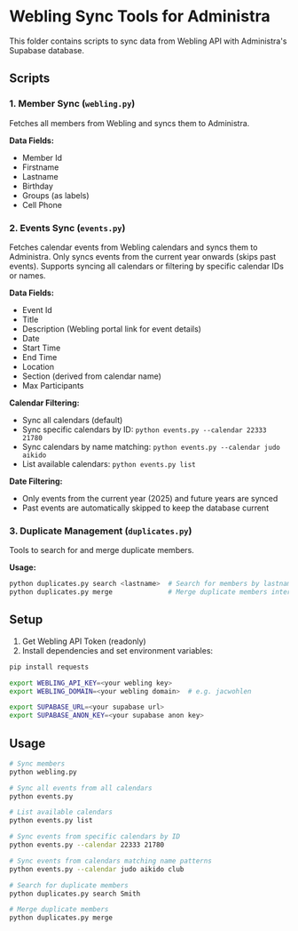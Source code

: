 # Webling Sync Tools for Administra

This folder contains scripts to sync data from Webling API with Administra's Supabase database.

## Scripts

### 1. Member Sync (`webling.py`)
Fetches all members from Webling and syncs them to Administra.

**Data Fields:**
- Member Id
- Firstname  
- Lastname
- Birthday
- Groups (as labels)
- Cell Phone

### 2. Events Sync (`events.py`) 
Fetches calendar events from Webling calendars and syncs them to Administra. Only syncs events from the current year onwards (skips past events). Supports syncing all calendars or filtering by specific calendar IDs or names.

**Data Fields:**
- Event Id
- Title
- Description (Webling portal link for event details)
- Date
- Start Time
- End Time
- Location
- Section (derived from calendar name)
- Max Participants

**Calendar Filtering:**
- Sync all calendars (default)
- Sync specific calendars by ID: `python events.py --calendar 22333 21780`
- Sync calendars by name matching: `python events.py --calendar judo aikido`
- List available calendars: `python events.py list`

**Date Filtering:**
- Only events from the current year (2025) and future years are synced
- Past events are automatically skipped to keep the database current

### 3. Duplicate Management (`duplicates.py`)
Tools to search for and merge duplicate members.

**Usage:**
```bash
python duplicates.py search <lastname>  # Search for members by lastname
python duplicates.py merge              # Merge duplicate members interactively
```

## Setup

1. Get Webling API Token (readonly)
2. Install dependencies and set environment variables:

```bash
pip install requests

export WEBLING_API_KEY=<your webling key>
export WEBLING_DOMAIN=<your webling domain>  # e.g. jacwohlen

export SUPABASE_URL=<your supabase url>
export SUPABASE_ANON_KEY=<your supabase anon key>
```

## Usage

```bash
# Sync members
python webling.py

# Sync all events from all calendars
python events.py

# List available calendars
python events.py list

# Sync events from specific calendars by ID
python events.py --calendar 22333 21780

# Sync events from calendars matching name patterns
python events.py --calendar judo aikido club

# Search for duplicate members
python duplicates.py search Smith

# Merge duplicate members
python duplicates.py merge
```
